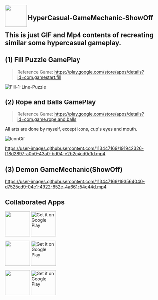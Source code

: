 <img align="left" src="https://cdn-icons-png.flaticon.com/512/2780/2780137.png" width="70px"/>

## HyperCasual-GameMechanic-ShowOff
## This is just GIF and Mp4 contents of recreating similar some hypercasual gameplay.

## (1) Fill Puzzle GamePlay
> Reference Game: https://play.google.com/store/apps/details?id=com.gamestart.fill

![Fill-1-Line-Puzzle](https://user-images.githubusercontent.com/113447169/191811124-fba074e0-03cc-40aa-9ca7-1d8e3991d331.gif)

## (2) Rope and Balls GamePlay
> Reference Game: https://play.google.com/store/apps/details?id=com.game.rope.and.balls

 All arts are done by myself, except icons, cup's eyes and mouth.

![IconGif](https://user-images.githubusercontent.com/113447169/191928023-756e8197-3ee9-4514-8e2f-81a7aec776aa.gif)

https://user-images.githubusercontent.com/113447169/191942326-f18d2897-a0b0-43a0-bd04-e2b2c4cd0c1d.mp4

## (3) Demon GameMechanic(ShowOff)

https://user-images.githubusercontent.com/113447169/193564040-d7525cd9-04e1-4922-852e-4a661c54e44d.mp4


## Collaborated Apps
<img align="left" src="https://user-images.githubusercontent.com/113447169/192099984-e35bdbfe-ce9c-4fd0-a00b-cff960c1aad5.png" width="80px"/>
<p align="left">
<a href="https://play.google.com/store/apps/details?id=com.myan.match">
    <img alt="Get it on Google Play"
        height="80"
        src="https://play.google.com/intl/en_us/badges/images/generic/en_badge_web_generic.png" />
</a>  
</p>

<img align="left" src="https://user-images.githubusercontent.com/113447169/192100181-75beb4b3-8cd9-493f-b263-afb231508d00.png" width="80px"/>
<p align="left">
<a href="https://play.google.com/store/apps/details?id=com.myan.parkout">
    <img alt="Get it on Google Play"
        height="80"
        src="https://play.google.com/intl/en_us/badges/images/generic/en_badge_web_generic.png" />
</a>  
</p>

<img align="left" src="https://user-images.githubusercontent.com/113447169/192100975-8fcb6911-22a4-45ea-985d-41ffd202091a.png" width="80px"/>
<p align="left">
<a href="https://play.google.com/store/apps/details?id=com.myan.popblast">
    <img alt="Get it on Google Play"
        height="80"
        src="https://play.google.com/intl/en_us/badges/images/generic/en_badge_web_generic.png" />
</a>  
</p>

